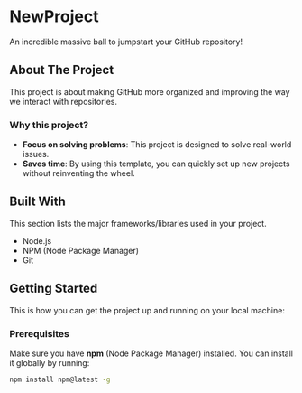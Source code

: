 # NewProject

An incredible massive ball to jumpstart your GitHub repository!

## About The Project

This project is about making GitHub more organized and improving the way we interact with repositories.

### Why this project?

- **Focus on solving problems**: This project is designed to solve real-world issues.
- **Saves time**: By using this template, you can quickly set up new projects without reinventing the wheel.

## Built With

This section lists the major frameworks/libraries used in your project.

- Node.js
- NPM (Node Package Manager)
- Git

## Getting Started

This is how you can get the project up and running on your local machine:

### Prerequisites

Make sure you have **npm** (Node Package Manager) installed. You can install it globally by running:

```bash
npm install npm@latest -g
